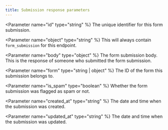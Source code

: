 ```yaml
---
title: Submission response parameters
---
```


<Parameter name="id" type="string" %}
The unique identifier for this form submission.
</Parameter>

<Parameter name="object" type="string" %}
This will always contain `form_submission` for this endpoint.
</Parameter>

<Parameter name="body" type="object" %}
The form submission body. This is the response of someone who submitted the form submission.
</Parameter>

<Parameter name="form" type="string | object" %}
The ID of the form this submission belongs to.
</Parameter>

<Parameter name="is_spam" type="boolean" %}
Whether the form submission was flagged as spam or not.
</Parameter>

<Parameter name="created_at" type="string" %}
The date and time when the submission was created.
</Parameter>

<Parameter name="updated_at" type="string" %}
The date and time when the submission was updated.
</Parameter>
